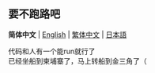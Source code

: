 ## 要不跑路吧

**简体中文** | [English](README-en_US.md) | [繁体中文](README-zh_TW.md) | [日本語](README-ja_JP.md)

代码和人有一个能run就行了  
已经坐船到柬埔寨了，马上转船到金三角了（
